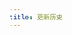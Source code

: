 ```yaml
---
title: 更新历史
---
```


<script setup>
import History from './components/history.vue'
</script>

<History/>

